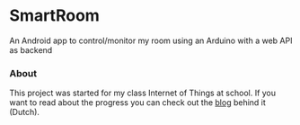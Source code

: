 # SmartRoom
An Android app to control/monitor my room using an Arduino with a web API as backend

### About
This project was started for my class Internet of Things at school.
If you want to read about the progress you can check out the [blog](http://smartroom.ignacemaes.com/) behind it (Dutch).
